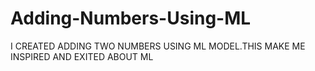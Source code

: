 # Adding-Numbers-Using-ML
I CREATED ADDING TWO NUMBERS USING ML MODEL.THIS MAKE ME INSPIRED AND EXITED ABOUT ML
